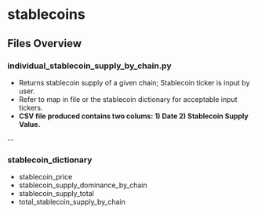 # stablecoins

## Files Overview

### individual_stablecoin_supply_by_chain.py

- Returns stablecoin supply of a given chain; Stablecoin ticker is input by user.
- Refer to map in file or the stablecoin dictionary for acceptable input tickers.
- **CSV file produced contains two colums: 1) Date 2) Stablecoin Supply Value.**

--

### stablecoin_dictionary

- stablecoin_price
- stablecoin_supply_dominance_by_chain
- stablecoin_supply_total
- total_stablecoin_supply_by_chain
